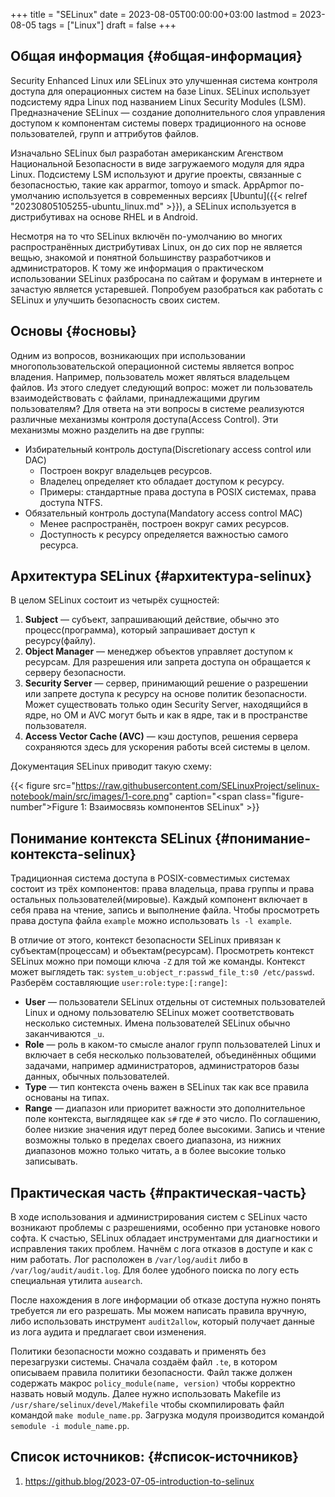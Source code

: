+++
title = "SELinux"
date = 2023-08-05T00:00:00+03:00
lastmod = 2023-08-05
tags = ["Linux"]
draft = false
+++

## Общая информация {#общая-информация}

Security Enhanced Linux или SELinux это улучшенная система контроля доступа для операционных систем на базе Linux. SELinux использует подсистему ядра Linux под названием Linux Security Modules (LSM). Предназначение SELinux — создание дополнительного слоя управления доступом к компонентам системы поверх традиционного на основе пользователей, групп и аттрибутов файлов.

Изначально SELinux был разработан американским Агенством Национальной Безопасности в виде загружаемого модуля для ядра Linux. Подсистему LSM используют и другие проекты, связанные с безопасностью, такие как apparmor, tomoyo и smack. AppApmor по-умолчанию используется в современных версиях [Ubuntu]({{< relref "20230805105255-ubuntu_linux.md" >}}), а SELinux используется в дистрибутивах на основе RHEL и в Android.

Несмотря на то что SELinux включён по-умолчанию во многих распространённых дистрибутивах Linux, он до сих пор не является вещью, знакомой и понятной большинству разработчиков и администраторов. К тому же информация о практическом использовании SELinux разбросана по сайтам и форумам в интернете и зачастую является устаревшей. Попробуем разобраться как работать с SELinux и улучшить безопасность своих систем.


## Основы {#основы}

Одним из вопросов, возникающих при использовании многопользовательской операционной системы является вопрос владения. Например, пользователь может являться владельцем файлов. Из этого следует следующий вопрос: может ли пользователь взаимодействовать с файлами, принадлежащими другим пользователям? Для ответа на эти вопросы в системе реализуются различные механизмы контроля доступа(Access Control). Эти механизмы можно разделить на две группы:

-   Избирательный контроль доступа(Discretionary access control или DAC)
    -   Построен вокруг владельцев ресурсов.
    -   Владелец определяет кто обладает доступом к ресурсу.
    -   Примеры: стандартные права доступа в POSIX системах, права доступа NTFS.
-   Обязательный контроль доступа(Mandatory access control MAC)
    -   Менее распространён, построен вокруг самих ресурсов.
    -   Доступность к ресурсу определяется важностью самого ресурса.


## Архитектура SELinux {#архитектура-selinux}

В целом SELinux состоит из четырёх сущностей:

1.  **Subject** — субъект, запрашивающий действие, обычно это процесс(программа), который запрашивает доступ к ресурсу(файлу).
2.  **Object Manager** — менеджер объектов управляет доступом к ресурсам. Для разрешения или запрета доступа он обращается к серверу безопасности.
3.  **Security Server** — сервер, принимающий решение о разрешении или запрете доступа к ресурсу на основе политик безопасности. Может существовать только один Security Server, находящийся в ядре, но OM и AVC могут быть и как в ядре, так и в пространстве пользователя.
4.  **Access Vector Cache (AVC)** — кэш доступов, решения сервера сохраняются здесь для ускорения работы всей системы в целом.

Документация SELinux приводит такую схему:

{{< figure src="https://raw.githubusercontent.com/SELinuxProject/selinux-notebook/main/src/images/1-core.png" caption="<span class=\"figure-number\">Figure 1: </span>Взаимосвязь компонентов SELinux" >}}


## Понимание контекста SELinux {#понимание-контекста-selinux}

Традиционная система доступа в POSIX-совместимых системах состоит из трёх компонентов: права владельца, права группы и права остальных пользователей(мировые). Каждый компонент включает в себя права на чтение, запись и выполнение файла. Чтобы просмотреть права доступа файла `example` можно использовать `ls -l example`.

В отличие от этого, контекст безопасности SELinux привязан к субъектам(процессам) и объектам(ресурсам). Просмотреть контекст SELinux можно при помощи ключа `-Z` для той же команды. Контекст может выглядеть так: `system_u:object_r:passwd_file_t:s0 /etc/passwd`. Разберём составляющие `user:role:type:[:range]`:

-   **User** — пользователи SELinux отдельны от системных пользователей Linux и одному пользователю SELinux может соответствовать несколько системных. Имена пользователей SELinux обычно заканчиваются `_u`.
-   **Role** — роль в каком-то смысле аналог групп пользователей Linux и включает в себя несколько пользователей, объединённых общими задачами, например администраторов, администраторов базы данных, обычных пользователей.
-   **Type** — тип контекста очень важен в SELinux так как все правила основаны на типах.
-   **Range** — диапазон или приоритет важности это дополнительное поле контекста, выглядящее как `s#` где `#` это число. По соглашению, более низкие значения идут перед более высокими. Запись и чтение возможны только в пределах своего диапазона, из нижних диапазонов можно только читать, а в более высокие только записывать.


## Практическая часть {#практическая-часть}

В ходе использования и администрирования систем с SELinux часто возникают проблемы с разрешениями, особенно при установке нового софта. К счастью, SELinux обладает инструментами для диагностики и исправления таких проблем. Начнём с лога отказов в доступе и как с ним работать. Лог расположен в `/var/log/audit` либо в `/var/log/audit/audit.log`. Для более удобного поиска по логу есть специальная утилита `ausearch`.

После нахождения в логе информации об отказе доступа нужно понять требуется ли его разрешать. Мы можем написать правила вручную, либо использовать инструмент `audit2allow`, который получает данные из лога аудита и предлагает свои изменения.

Политики безопасности можно создавать и применять без перезагрузки системы. Сначала создаём файл `.te`, в котором описываем правила политики безопасности. Файл также должен содержать макрос `policy_module(name, version)` чтобы корректно назвать новый модуль. Далее нужно использовать Makefile из `/usr/share/selinux/devel/Makefile` чтобы скомпилировать файл командой `make module_name.pp`. Загрузка модуля производится командой `semodule -i module_name.pp`.


## Список источников: {#список-источников}

1.  <https://github.blog/2023-07-05-introduction-to-selinux>
